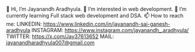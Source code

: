 👋 Hi, I’m Jayanandh Aradhyula.
👀 I’m interested in  web development.
🌱 I’m currently learning Full stack web development and DSA.
📫 How to reach me:
LINKEDIN:  https://www.linkedin.com/in/jayanandh-sai-ganesh-aradhyula
INSTAGRAM: https://www.instagram.com/jayanandh_.aradhyula/
TWITTER: https://x.com/Jay37613652
MAIL: jayanandharadhyula007@gmail.com
